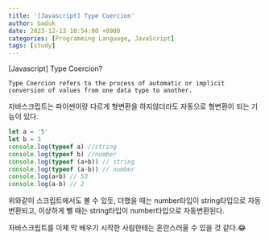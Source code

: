 ```yaml
---
title: '[Javascript] Type Coercion'
author: baduk
date: 2023-12-13 10:54:00 +0900
categories: [Programming Language, JavaScript]
tags: [study]
---
```

[Javascript] Type Coercion?
```
Type Coercion refers to the process of automatic or implicit conversion of values from one data type to another.
```
자바스크립트는 파이썬이랑 다르게 형변환을 하지않더라도 자동으로 형변환이 되는 기능이 있다.

```javascript
let a = '5'
let b = 3
console.log(typeof a) //string
console.log(typeof b) //number
console.log(typeof (a+b)) // string
console.log(typeof (a-b)) // number
console.log(a+b) // 53
console.log(a-b) // 2
```
위와같이 스크립트에서도 볼 수 있듯, 더했을 때는 number타입이 string타입으로 자동변환되고, 이상하게 뺄 때는 string타입이 number타입으로 자동변환된다.

자바스크립트를 이제 막 배우기 시작한 사람한테는 혼란스러울 수 있을 것 같다.😂